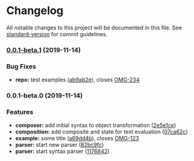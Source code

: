 # Changelog

All notable changes to this project will be documented in this file. See [standard-version](https://github.com/conventional-changelog/standard-version) for commit guidelines.

### [0.0.1-beta.1](https://github.com/wermanoid/dynamic-react-app/compare/v0.0.1-beta.0...v0.0.1-beta.1) (2019-11-14)


### Bug Fixes

* **repo:** test examples ([ab9ab2e](https://github.com/wermanoid/dynamic-react-app/commit/ab9ab2e8f642f302a4a273e01acec05221462983)), closes [OMG-234](https://this.is.my/custom/tracker/issue/234)

### 0.0.1-beta.0 (2019-11-14)


### Features

* **composer:** add initial syntax to object transformation ([2e5e1ce](https://github.com/wermanoid/dynamic-react-app/commit/2e5e1ce76b1fa3eaf2b6a90d2ca2b548b0761ae8))
* **composition:** add composite and state for text evaluation ([07ca62c](https://github.com/wermanoid/dynamic-react-app/commit/07ca62c4fd0937d4d8a136b7a03596d519a3b0d1))
* **example:** some title ([a69dd4b](https://github.com/wermanoid/dynamic-react-app/commit/a69dd4bdd6b1252b0a7041e38f67b529776c2069)), closes [OMG-123](https://this.is.my/custom/tracker/issue/123)
* **parser:** start new parser ([82bc9fc](https://github.com/wermanoid/dynamic-react-app/commit/82bc9fcaca10b8a47bc6991604e87d7185acc026))
* **parser:** start syntax parser ([1176842](https://github.com/wermanoid/dynamic-react-app/commit/11768422afb500ef45680de80135f7c373b8071d))
